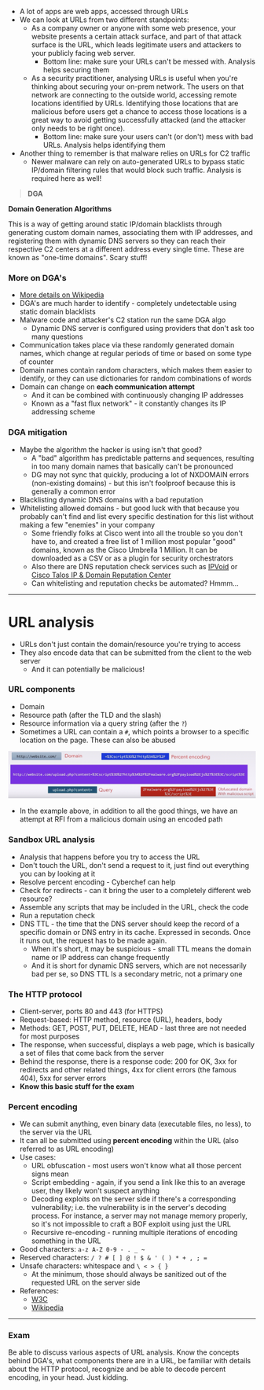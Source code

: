 - A lot of apps are web apps, accessed through URLs
- We can look at URLs from two different standpoints:
	- As a company owner or anyone with some web presence, your website presents a certain attack surface, and part of that attack surface is the URL, which leads legitimate users and attackers to your publicly facing web server.
		- Bottom line: make sure your URLs can't be messed with. Analysis helps securing them
	- As a security practitioner, analysing URLs is useful when you're thinking about securing your on-prem network. The users on that network are connecting to the outside world, accessing remote locations identified by URLs. Identifying those locations that are malicious before users get a chance to access those locations is a great way to avoid getting successfully attacked (and the attacker only needs to be right once). 
		- Bottom line: make sure your users can't (or don't) mess with bad URLs. Analysis helps identifying them
- Another thing to remember is that malware relies on URLs for C2 traffic
	- Newer malware can rely on auto-generated URLs to bypass static IP/domain filtering rules that would block such traffic. Analysis is required here as well!

>**DGA**

**Domain Generation Algorithms**

This is a way of getting around static IP/domain blacklists through generating custom domain names, associating them with IP addresses, and registering them with dynamic DNS servers so they can reach their respective C2 centers at a different address every single time. These are known as "one-time domains". Scary stuff!

### More on DGA's

- [More details on Wikipedia](https://en.wikipedia.org/wiki/Domain_generation_algorithm)
- DGA's are much harder to identify - completely undetectable using static domain blacklists
- Malware code and attacker's C2 station run the same DGA algo
	- Dynamic DNS server is configured using providers that don't ask too many questions
- Communication takes place via these randomly generated domain names, which change at regular periods of time or based on some type of counter
- Domain names contain random characters, which makes them easier to identify, or they can use dictionaries for random combinations of words
- Domain can change on **each communication attempt**
	- And it can be combined with continuously changing IP addresses
	- Known as a "fast flux network" - it constantly changes its IP addressing scheme

### DGA mitigation

- Maybe the algorithm the hacker is using isn't that good? 
	- A "bad" algorithm has predictable patterns and sequences, resulting in too many domain names that basically can't be pronounced
	- DG may not sync that quickly, producing a lot of NXDOMAIN errors (non-existing domains) - but this isn't foolproof because this is generally a common error
- Blacklisting dynamic DNS domains with a bad reputation
- Whitelisting allowed domains - but good luck with that because you probably can't find and list every specific destination for this list without making a few "enemies" in your company
	- Some friendly folks at Cisco went into all the trouble so you don't have to, and created a free list of 1 million most popular "good" domains, known as the Cisco Umbrella 1 Million. It can be downloaded as a CSV or as a plugin for security orchestrators
	- Also there are DNS reputation check services such as [IPVoid](https://www.ipvoid.com/dns-reputation/) or [Cisco Talos IP & Domain Reputation Center](https://talosintelligence.com/reputation_center/)
	- Can whitelisting and reputation checks be automated? Hmmm...

---

# URL analysis

- URLs don't just contain the domain/resource you're trying to access
- They also encode data that can be submitted from the client to the web server
	- And it can potentially be malicious!

### URL components

- Domain
- Resource path (after the TLD and the slash)
- Resource information via a query string (after the `?`)
- Sometimes a URL can contain a `#`, which points a browser to a specific location on the page. These can also be abused

![url-components-1.png](img/url-components-1.png)

- In the example above, in addition to all the good things, we have an attempt at RFI from a malicious domain using an encoded path

### Sandbox URL analysis

- Analysis that happens before you try to access the URL
- Don't touch the URL, don't send a request to it, just find out everything you can by looking at it
- Resolve percent encoding - Cyberchef can help
- Check for redirects - can it bring the user to a completely different web resource?
- Assemble any scripts that may be included in the URL, check the code
- Run a reputation check
- DNS TTL - the time that the DNS server should keep the record of a specific domain or DNS entry in its cache. Expressed in seconds. Once it runs out, the request has to be made again. 
	- When it's short, it may be suspicious - small TTL means the domain name or IP address can change frequently
	- And it is short for dynamic DNS servers, which are not necessarily bad per se, so DNS TTL Is a secondary metric, not a primary one

### The HTTP protocol

- Client-server, ports 80 and 443 (for HTTPS)
- Request-based: HTTP method, resource (URL), headers, body
- Methods: GET, POST, PUT, DELETE, HEAD - last three are not needed for most purposes
- The response, when successful, displays a web page, which is basically a set of files that come back from the server
- Behind the response, there is a response code: 200 for OK, 3xx for redirects and other related things, 4xx for client errors (the famous 404), 5xx for server errors
- **Know this basic stuff for the exam**

### Percent encoding

- We can submit anything, even binary data (executable files, no less), to the server via the URL
- It can all be submitted using **percent encoding** within the URL (also referred to as URL encoding)
- Use cases:
	- URL obfuscation - most users won't know what all those percent signs mean
	- Script embedding - again, if you send a link like this to an average user, they likely won't suspect anything
	- Decoding exploits on the server side if there's a corresponding vulnerability; i.e. the vulnerability is in the server's decoding process. For instance, a server may not manage memory properly, so it's not impossible to craft a BOF exploit using just the URL
	- Recursive re-encoding - running multiple iterations of encoding something in the URL
- Good characters: `a-z A-Z 0-9 - . _ ~`
- Reserved characters: `/ ? # [ ] @ ! $ & ' ( ) * + , ; =`
- Unsafe characters: whitespace and `\ < > { }`
	- At the minimum, those should always be sanitized out of the requested URL on the server side
- References:
	- [W3C](https://www.w3schools.com/tags/ref_urlencode.asp)
	- [Wikipedia](https://en.wikipedia.org/wiki/URL_encoding)

---

### Exam

Be able to discuss various aspects of URL analysis. Know the concepts behind DGA's, what components there are in a URL, be familiar with details about the HTTP protocol, recognize and be able to decode percent encoding, in your head. Just kidding.